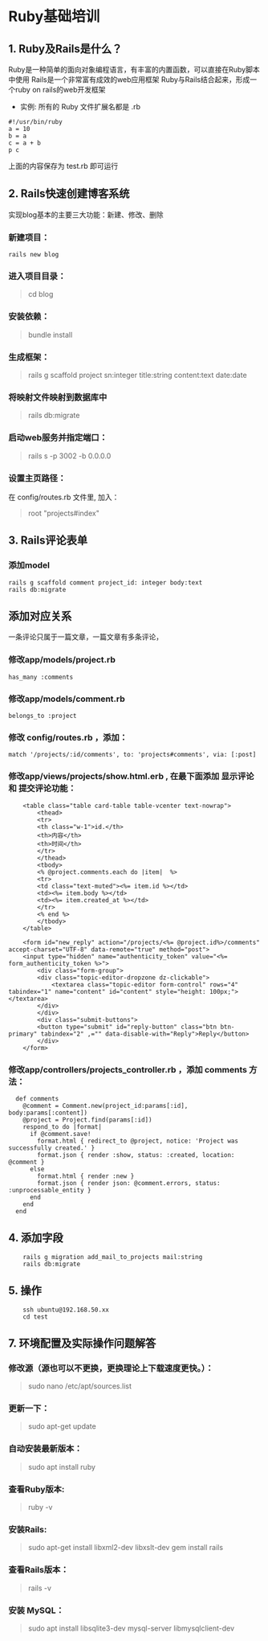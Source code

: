 # Ruby基础培训

## 1. Ruby及Rails是什么？

Ruby是一种简单的面向对象编程语言，有丰富的内置函数，可以直接在Ruby脚本中使用
Rails是一个非常富有成效的web应用框架
Ruby与Rails结合起来，形成一个ruby on rails的web开发框架

- 实例:
所有的 Ruby 文件扩展名都是 .rb
```
#!/usr/bin/ruby
a = 10
b = a
c = a + b
p c
```
上面的内容保存为 test.rb 即可运行

## 2. Rails快速创建博客系统

实现blog基本的主要三大功能：新建、修改、删除
### 新建项目：
    
    rails new blog

### 进入项目目录：

>cd blog

### 安装依赖：
>bundle install

### 生成框架：
>rails g scaffold project sn:integer title:string content:text date:date

### 将映射文件映射到数据库中
>rails db:migrate

### 启动web服务并指定端口：
>rails s -p 3002 -b 0.0.0.0

### 设置主页路径：
在 config/routes.rb 文件里, 加入：
>root "projects#index"

## 3. Rails评论表单
### 添加model
```
rails g scaffold comment project_id: integer body:text
rails db:migrate
```

## 添加对应关系
一条评论只属于一篇文章，一篇文章有多条评论，

###   修改app/models/project.rb
    has_many :comments
### 修改app/models/comment.rb
    belongs_to :project

### 修改 config/routes.rb ，添加：
    match '/projects/:id/comments', to: 'projects#comments', via: [:post]

### 修改app/views/projects/show.html.erb , 在最下面添加 显示评论 和 提交评论功能：
```
    <table class="table card-table table-vcenter text-nowrap">
        <thead>
        <tr>
        <th class="w-1">id.</th>
        <th>内容</th>
        <th>时间</th>
        </tr>
        </thead>
        <tbody>
        <% @project.comments.each do |item|  %>
        <tr>
        <td class="text-muted"><%= item.id %></td>
        <td><%= item.body %></td>
        <td><%= item.created_at %></td>
        </tr>
        <% end %>
        </tbody>
    </table>

    <form id="new_reply" action="/projects/<%= @project.id%>/comments" accept-charset="UTF-8" data-remote="true" method="post">
    <input type="hidden" name="authenticity_token" value="<%= form_authenticity_token %>">
        <div class="form-group">
        <div class="topic-editor-dropzone dz-clickable">
            <textarea class="topic-editor form-control" rows="4" tabindex="1" name="content" id="content" style="height: 100px;"></textarea>
        </div>
        </div> 
        <div class="submit-buttons">
        <button type="submit" id="reply-button" class="btn btn-primary" tabindex="2" ,="" data-disable-with="Reply">Reply</button>
        </div>
    </form>
```

### 修改app/controllers/projects_controller.rb ，添加 comments 方法：
```
  def comments
    @comment = Comment.new(project_id:params[:id], body:params[:content])
    @project = Project.find(params[:id])
    respond_to do |format|
      if @comment.save!
        format.html { redirect_to @project, notice: 'Project was successfully created.' }
        format.json { render :show, status: :created, location: @comment }
      else
        format.html { render :new }
        format.json { render json: @comment.errors, status: :unprocessable_entity }
      end
    end
  end
  ```

## 4. 添加字段
```
    rails g migration add_mail_to_projects mail:string
    rails db:migrate
```

## 5. 操作
```
    ssh ubuntu@192.168.50.xx
    cd test
```

## 7. 环境配置及实际操作问题解答

### 修改源（源也可以不更换，更换理论上下载速度更快。）：
> sudo nano /etc/apt/sources.list

### 更新一下：
> sudo apt-get update

### 自动安装最新版本：
> sudo apt install ruby

### 查看Ruby版本:
> ruby -v

### 安装Rails:
> sudo apt-get install libxml2-dev libxslt-dev
> gem install rails

### 查看Rails版本：
> rails -v

### 安装 MySQL：
> sudo apt install   libsqlite3-dev    mysql-server libmysqlclient-dev
